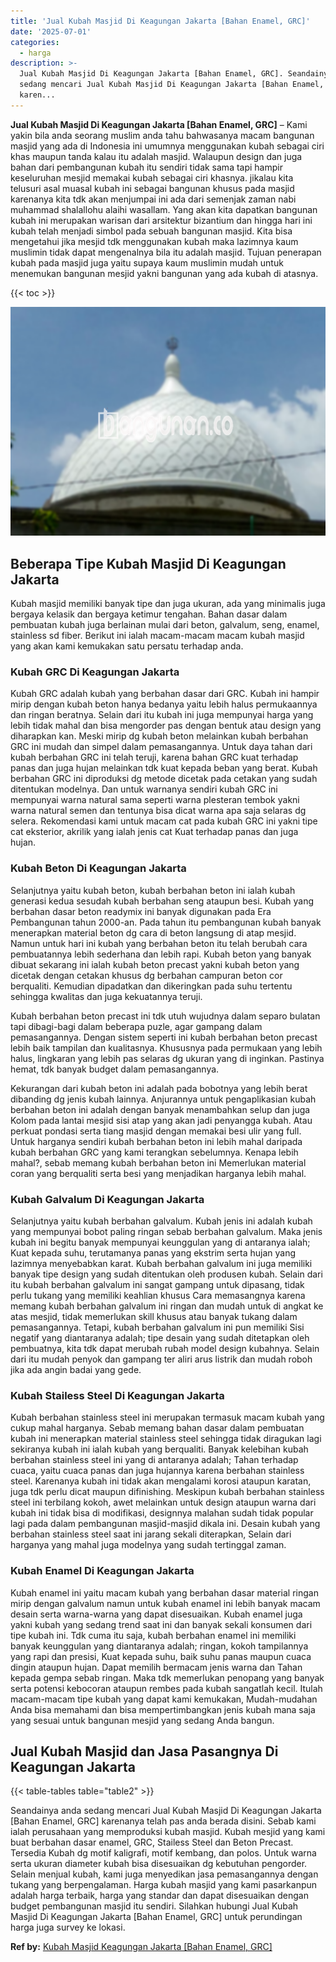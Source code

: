 ```yaml
---
title: 'Jual Kubah Masjid Di Keagungan Jakarta [Bahan Enamel, GRC]'
date: '2025-07-01'
categories:
  - harga
description: >-
  Jual Kubah Masjid Di Keagungan Jakarta [Bahan Enamel, GRC]. Seandainya anda
  sedang mencari Jual Kubah Masjid Di Keagungan Jakarta [Bahan Enamel, GRC]
  karen...
---
```


**Jual Kubah Masjid Di Keagungan Jakarta \[Bahan Enamel, GRC\]** – Kami yakin bila anda seorang muslim anda tahu bahwasanya macam bangunan masjid yang ada di Indonesia ini umumnya menggunakan kubah sebagai ciri khas maupun tanda kalau itu adalah masjid. Walaupun design dan juga bahan dari pembangunan kubah itu sendiri tidak sama tapi hampir keseluruhan mesjid memakai kubah sebagai ciri khasnya. jikalau kita telusuri asal muasal kubah ini sebagai bangunan khusus pada masjid karenanya kita tdk akan menjumpai ini ada dari semenjak zaman nabi muhammad shalallohu alaihi wasallam. Yang akan kita dapatkan bangunan kubah ini merupakan warisan dari arsitektur bizantium dan hingga hari ini kubah telah menjadi simbol pada sebuah bangunan masjid. Kita bisa mengetahui jika mesjid tdk menggunakan kubah maka lazimnya kaum muslimin tidak dapat mengenalnya bila itu adalah masjid. Tujuan penerapan kubah pada masjid juga yaitu supaya kaum muslimin mudah untuk menemukan bangunan mesjid yakni bangunan yang ada kubah di atasnya.

{{< toc >}}

![Jual Kubah Masjid Di Keagungan Jakarta [Bahan Enamel, GRC]](/images/jual-kubah-masjid-02.png)

## Beberapa Tipe Kubah Masjid Di Keagungan Jakarta

Kubah masjid memiliki banyak tipe dan juga ukuran, ada yang minimalis juga bergaya kelasik dan bergaya ketimur tengahan. Bahan dasar dalam pembuatan kubah juga berlainan mulai dari beton, galvalum, seng, enamel, stainless sd fiber. Berikut ini ialah macam-macam macam kubah masjid yang akan kami kemukakan satu persatu terhadap anda.

### Kubah GRC Di Keagungan Jakarta

Kubah GRC adalah kubah yang berbahan dasar dari GRC. Kubah ini hampir mirip dengan kubah beton hanya bedanya yaitu lebih halus permukaannya dan ringan beratnya. Selain dari itu kubah ini juga mempunyai harga yang lebih tidak mahal dan bisa mengorder pas dengan bentuk atau design yang diharapkan kan. Meski mirip dg kubah beton melainkan kubah berbahan GRC ini mudah dan simpel dalam pemasangannya. Untuk daya tahan dari kubah berbahan GRC ini telah teruji, karena bahan GRC kuat terhadap panas dan juga hujan melainkan tdk kuat kepada beban yang berat. Kubah berbahan GRC ini diproduksi dg metode dicetak pada cetakan yang sudah ditentukan modelnya. Dan untuk warnanya sendiri kubah GRC ini mempunyai warna natural sama seperti warna plesteran tembok yakni warna natural semen dan tentunya bisa dicat warna apa saja selaras dg selera. Rekomendasi kami untuk macam cat pada kubah GRC ini yakni tipe cat eksterior, akrilik yang ialah jenis cat Kuat terhadap panas dan juga hujan.

### Kubah Beton Di Keagungan Jakarta

Selanjutnya yaitu kubah beton, kubah berbahan beton ini ialah kubah generasi kedua sesudah kubah berbahan seng ataupun besi. Kubah yang berbahan dasar beton readymix ini banyak digunakan pada Era Pembangunan tahun 2000-an. Pada tahun itu pembangunan kubah banyak menerapkan material beton dg cara di beton langsung di atap mesjid. Namun untuk hari ini kubah yang berbahan beton itu telah berubah cara pembuatannya lebih sederhana dan lebih rapi. Kubah beton yang banyak dibuat sekarang ini ialah kubah beton precast yakni kubah beton yang dicetak dengan cetakan khusus dg berbahan campuran beton cor berqualiti. Kemudian dipadatkan dan dikeringkan pada suhu tertentu sehingga kwalitas dan juga kekuatannya teruji.

Kubah berbahan beton precast ini tdk utuh wujudnya dalam separo bulatan tapi dibagi-bagi dalam beberapa puzle, agar gampang dalam pemasangannya. Dengan sistem seperti ini kubah berbahan beton precast lebih baik tampilan dan kualitasnya. Khususnya pada permukaan yang lebih halus, lingkaran yang lebih pas selaras dg ukuran yang di inginkan. Pastinya hemat, tdk banyak budget dalam pemasangannya.

Kekurangan dari kubah beton ini adalah pada bobotnya yang lebih berat dibanding dg jenis kubah lainnya. Anjurannya untuk pengaplikasian kubah berbahan beton ini adalah dengan banyak menambahkan selup dan juga Kolom pada lantai mesjid sisi atap yang akan jadi penyangga kubah. Atau perkuat pondasi serta tiang masjid dengan memakai besi ulir yang full. Untuk harganya sendiri kubah berbahan beton ini lebih mahal daripada kubah berbahan GRC yang kami terangkan sebelumnya. Kenapa lebih mahal?, sebab memang kubah berbahan beton ini Memerlukan material coran yang berqualiti serta besi yang menjadikan harganya lebih mahal.

### Kubah Galvalum Di Keagungan Jakarta

Selanjutnya yaitu kubah berbahan galvalum. Kubah jenis ini adalah kubah yang mempunyai bobot paling ringan sebab berbahan galvalum. Maka jenis kubah ini begitu banyak mempunyai keunggulan yang di antaranya ialah; Kuat kepada suhu, terutamanya panas yang ekstrim serta hujan yang lazimnya menyebabkan karat. Kubah berbahan galvalum ini juga memiliki banyak tipe design yang sudah ditentukan oleh produsen kubah. Selain dari itu kubah berbahan galvalum ini sangat gampang untuk dipasang, tidak perlu tukang yang memiliki keahlian khusus Cara memasangnya karena memang kubah berbahan galvalum ini ringan dan mudah untuk di angkat ke atas mesjid, tidak memerlukan skill khusus atau banyak tukang dalam pemasangannya. Tetapi, kubah berbahan galvalum ini pun memiliki Sisi negatif yang diantaranya adalah; tipe desain yang sudah ditetapkan oleh pembuatnya, kita tdk dapat merubah rubah model design kubahnya. Selain dari itu mudah penyok dan gampang ter aliri arus listrik dan mudah roboh jika ada angin badai yang gede.

### Kubah Stailess Steel Di Keagungan Jakarta

Kubah berbahan stainless steel ini merupakan termasuk macam kubah yang cukup mahal harganya. Sebab memang bahan dasar dalam pembuatan kubah ini menerapkan material stainless steel sehingga tidak diragukan lagi sekiranya kubah ini ialah kubah yang berqualiti. Banyak kelebihan kubah berbahan stainless steel ini yang di antaranya adalah; Tahan terhadap cuaca, yaitu cuaca panas dan juga hujannya karena berbahan stainless steel. Karenanya kubah ini tidak akan mengalami korosi ataupun karatan, juga tdk perlu dicat maupun difinishing. Meskipun kubah berbahan stainless steel ini terbilang kokoh, awet melainkan untuk design ataupun warna dari kubah ini tidak bisa di modifikasi, designnya malahan sudah tidak popular lagi pada dalam pembangunan masjid-masjid dikala ini. Desain kubah yang berbahan stainless steel saat ini jarang sekali diterapkan, Selain dari harganya yang mahal juga modelnya yang sudah tertinggal zaman.

### Kubah Enamel Di Keagungan Jakarta

Kubah enamel ini yaitu macam kubah yang berbahan dasar material ringan mirip dengan galvalum namun untuk kubah enamel ini lebih banyak macam desain serta warna-warna yang dapat disesuaikan. Kubah enamel juga yakni kubah yang sedang trend saat ini dan banyak sekali konsumen dari tipe kubah ini. Tdk cuma itu saja, kubah berbahan enamel ini memiliki banyak keunggulan yang diantaranya adalah; ringan, kokoh tampilannya yang rapi dan presisi, Kuat kepada suhu, baik suhu panas maupun cuaca dingin ataupun hujan. Dapat memilih bermacam jenis warna dan Tahan kepada gempa sebab ringan. Maka tdk memerlukan penopang yang banyak serta potensi kebocoran ataupun rembes pada kubah sangatlah kecil. Itulah macam-macam tipe kubah yang dapat kami kemukakan, Mudah-mudahan Anda bisa memahami dan bisa mempertimbangkan jenis kubah mana saja yang sesuai untuk bangunan mesjid yang sedang Anda bangun.

## Jual Kubah Masjid dan Jasa Pasangnya Di Keagungan Jakarta

{{< table-tables table="table2" >}}

Seandainya anda sedang mencari Jual Kubah Masjid Di Keagungan Jakarta \[Bahan Enamel, GRC\] karenanya telah pas anda berada disini. Sebab kami ialah perusahaan yang memproduksi kubah masjid. Kubah mesjid yang kami buat berbahan dasar enamel, GRC, Stailess Steel dan Beton Precast. Tersedia Kubah dg motif kaligrafi, motif kembang, dan polos. Untuk warna serta ukuran diameter kubah bisa disesuaikan dg kebutuhan pengorder. Selain menjual kubah, kami juga menyedikan jasa pemasangannya dengan tukang yang berpengalaman. Harga kubah masjid yang kami pasarkanpun adalah harga terbaik, harga yang standar dan dapat disesuaikan dengan budget pembangunan masjid itu sendiri. Silahkan hubungi Jual Kubah Masjid Di Keagungan Jakarta \[Bahan Enamel, GRC\] untuk perundingan harga juga survey ke lokasi.

**Ref by:** [Kubah Masjid Keagungan Jakarta [Bahan Enamel, GRC]](https://id.wikipedia.org/wiki/Kubah)
